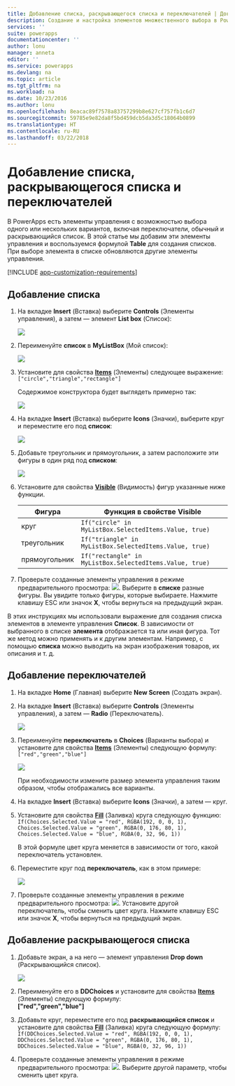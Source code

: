 ```yaml
---
title: Добавление списка, раскрывающегося списка и переключателей | Документация Майкрософт
description: Создание и настройка элементов множественного выбора в PowerApps
services: ''
suite: powerapps
documentationcenter: ''
author: lonu
manager: anneta
editor: ''
ms.service: powerapps
ms.devlang: na
ms.topic: article
ms.tgt_pltfrm: na
ms.workload: na
ms.date: 10/23/2016
ms.author: lonu
ms.openlocfilehash: 8eacac89f7578a83757299b8e627cf757fb1c6d7
ms.sourcegitcommit: 59785e9e82da8f5bd459dcb5da3d5c18064b0899
ms.translationtype: HT
ms.contentlocale: ru-RU
ms.lasthandoff: 03/22/2018
---
```

# <a name="add-a-list-box-a-drop-down-list-or-radio-buttons"></a>Добавление списка, раскрывающегося списка и переключателей
В PowerApps есть элементы управления с возможностью выбора одного или нескольких вариантов, включая переключатели, обычный и раскрывающийся список. В этой статье мы добавим эти элементы управления и воспользуемся формулой **Table** для создания списков. При выборе элемента в списке обновляются другие элементы управления.

[!INCLUDE [app-customization-requirements](../../includes/app-customization-requirements.md)]

## <a name="add-a-list-box"></a>Добавление списка
1. На вкладке **Insert** (Вставка) выберите **Controls** (Элементы управления), а затем — элемент **List box** (Список):  

    ![][2]  

2. Переименуйте **список** в **MyListBox** (Мой список):  

    ![][3]

3. Установите для свойства **[Items](controls/properties-core.md)** (Элементы) следующее выражение:  
   ```["circle","triangle","rectangle"]```  <br/>

    Содержимое конструктора будет выглядеть примерно так:

    ![][4]

4. На вкладке **Insert** (Вставка) выберите **Icons** (Значки), выберите круг и переместите его под **список**:

    ![][5]  

5. Добавьте треугольник и прямоугольник, а затем расположите эти фигуры в один ряд под **списком**:

    ![][6]  

6. Установите для свойства **[Visible](controls/properties-core.md)** (Видимость) фигур указанные ниже функции.  

   | Фигура | Функция в свойстве Visible |
   | --- | --- |
   | круг |```If("circle" in MyListBox.SelectedItems.Value, true)``` |
   | треугольник |```If("triangle" in MyListBox.SelectedItems.Value, true)``` |
   | прямоугольник |```If("rectangle" in MyListBox.SelectedItems.Value, true)``` |

7. Проверьте созданные элементы управления в режиме предварительного просмотра: ![][1]. Выберите в **списке** разные фигуры. Вы увидите только фигуры, которые выбираете. Нажмите клавишу ESC или значок **X**, чтобы вернуться на предыдущий экран.

В этих инструкциях мы использовали выражение для создания списка элементов в элементе управления **Список**. В зависимости от выбранного в списке **элемента** отображается та или иная фигура. Тот же метод можно применять и к другим элементам. Например, с помощью **списка** можно выводить на экран изображения товаров, их описания и т. д.

## <a name="add-radio-buttons"></a>Добавление переключателей
1. На вкладке **Home** (Главная) выберите **New Screen** (Создать экран).

2. На вкладке **Insert** (Вставка) выберите **Controls** (Элементы управления), а затем — **Radio** (Переключатель).

    ![][10]  

3. Переименуйте **переключатель** в **Choices** (Варианты выбора) и установите для свойства **[Items](controls/properties-core.md)** (Элементы) следующую формулу:  
   ```["red","green","blue"]```  <br/>

    ![][12]  

    При необходимости измените размер элемента управления таким образом, чтобы отображались все варианты.

4. На вкладке **Insert** (Вставка) выберите **Icons** (Значки), а затем — круг.

5. Установите для свойства **[Fill](controls/properties-color-border.md)** (Заливка) круга следующую функцию:  
   ```If(Choices.Selected.Value = "red", RGBA(192, 0, 0, 1), Choices.Selected.Value = "green", RGBA(0, 176, 80, 1), Choices.Selected.Value = "blue", RGBA(0, 32, 96, 1))```  

    В этой формуле цвет круга меняется в зависимости от того, какой переключатель установлен.

6. Переместите круг под **переключатель**, как в этом примере:

    ![][14]  

7. Проверьте созданные элементы управления в режиме предварительного просмотра: ![][1]. Установите другой переключатель, чтобы сменить цвет круга. Нажмите клавишу ESC или значок **X**, чтобы вернуться на предыдущий экран.

## <a name="add-a-drop-down-list"></a>Добавление раскрывающегося списка
1. Добавьте экран, а на него — элемент управления **Drop down** (Раскрывающийся список).

    ![][15]  

2. Переименуйте его в **DDChoices** и установите для свойства **[Items](controls/properties-core.md)** (Элементы) следующую формулу:<br>
   **["red","green","blue"]**

3. Добавьте круг, переместите его под **раскрывающийся список** и установите для свойства **[Fill](controls/properties-color-border.md)** (Заливка) круга следующую формулу:  
   ```If(DDChoices.Selected.Value = "red", RGBA(192, 0, 0, 1), DDChoices.Selected.Value = "green", RGBA(0, 176, 80, 1), DDChoices.Selected.Value = "blue", RGBA(0, 32, 96, 1))```

4. Проверьте созданные элементы управления в режиме предварительного просмотра: ![][1]. Выберите другой параметр, чтобы сменить цвет круга.

[1]: ./media/add-list-box-drop-down-list-radio-button/preview.png
[2]: ./media/add-list-box-drop-down-list-radio-button/listbox.png
[3]: ./media/add-list-box-drop-down-list-radio-button/renamelistbox.png
[4]: ./media/add-list-box-drop-down-list-radio-button/itemslistbox.png
[5]: ./media/add-list-box-drop-down-list-radio-button/circle.png
[6]: ./media/add-list-box-drop-down-list-radio-button/allshapes.png
[10]: ./media/add-list-box-drop-down-list-radio-button/radiobutton.png
[12]: ./media/add-list-box-drop-down-list-radio-button/itemsradio.png
[14]: ./media/add-list-box-drop-down-list-radio-button/radiocircle.png
[15]: ./media/add-list-box-drop-down-list-radio-button/dropdown.png
